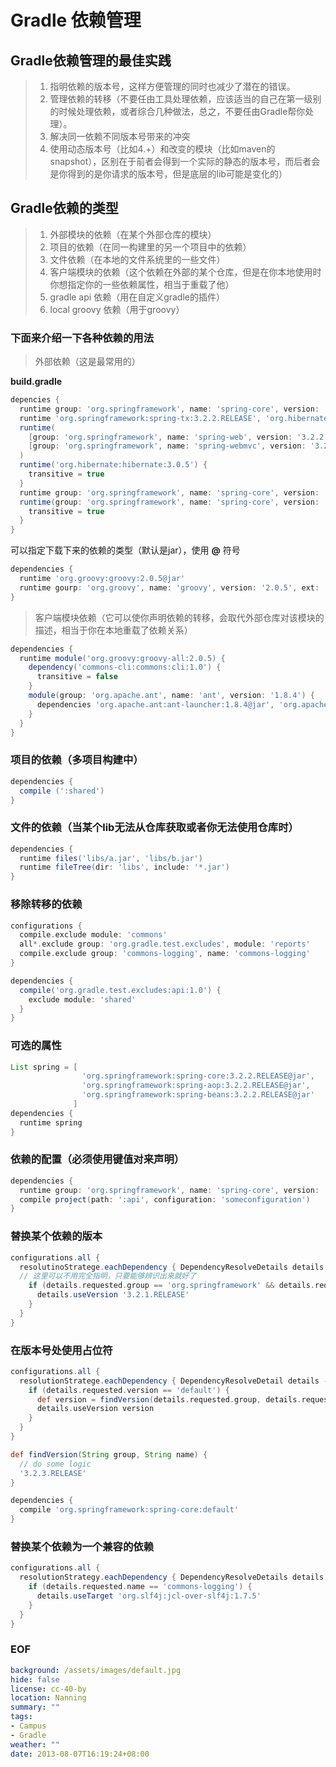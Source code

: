 Gradle 依赖管理
===============

## Gradle依赖管理的最佳实践

> 1. 指明依赖的版本号，这样方便管理的同时也减少了潜在的错误。
> 2. 管理依赖的转移（不要任由工具处理依赖，应该适当的自己在第一级别的时候处理依赖，或者综合几种做法，总之，不要任由Gradle帮你处理）。
> 3. 解决同一依赖不同版本号带来的冲突
> 4. 使用动态版本号（比如4.+）和改变的模块（比如maven的snapshot），区别在于前者会得到一个实际的静态的版本号，而后者会是你得到的是你请求的版本号，但是底层的lib可能是变化的）

## Gradle依赖的类型
> 1. 外部模块的依赖（在某个外部仓库的模块）
> 2. 项目的依赖（在同一构建里的另一个项目中的依赖）
> 3. 文件依赖（在本地的文件系统里的一些文件）
> 4. 客户端模块的依赖（这个依赖在外部的某个仓库，但是在你本地使用时你想指定你的一些依赖属性，相当于重载了他）
> 5. gradle api 依赖（用在自定义gradle的插件）
> 6. local groovy 依赖（用于groovy）

### 下面来介绍一下各种依赖的用法
> 外部依赖（这是最常用的）

**build.gradle**
```groovy
depencies {
  runtime group: 'org.springframework', name: 'spring-core', version: '3.2.2.RELEASE'
  runtime 'org.springframework:spring-tx:3.2.2.RELEASE', 'org.hibernate:hibernate-core:4.2.0.Final'
  runtime(
    [group: 'org.springframework', name: 'spring-web', version: '3.2.2.RELEASE'],
    [group: 'org.springframework', name: 'spring-webmvc', version: '3.2.2.RELEASE']
  )
  runtime('org.hibernate:hibernate:3.0.5') {
    transitive = true
  }
  runtime group: 'org.springframework', name: 'spring-core', version: '3.2.2.RELEASE', transitive: true
  runtime(group: 'org.springframework', name: 'spring-core', version: '3.2.2.RELEASE') {
    transitive = true
  }
}
```
可以指定下载下来的依赖的类型（默认是jar），使用 **@** 符号
```groovy
dependencies {
  runtime 'org.groovy:groovy:2.0.5@jar'
  runtime gourp: 'org.groovy', name: 'groovy', version: '2.0.5', ext: 'jar'
}
```

> 客户端模块依赖（它可以使你声明依赖的转移，会取代外部仓库对该模块的描述，相当于你在本地重载了依赖关系）

```groovy
dependencies {
  runtime module('org.groovy:groovy-all:2.0.5) {
    dependency('commons-cli:commons:cli:1.0') {
      transitive = false
    }
    module(group: 'org.apache.ant', name: 'ant', version: '1.8.4') {
      dependencies 'org.apache.ant:ant-launcher:1.8.4@jar', 'org.apache.ant:ant-junit:1.8.4'
    }
  }
}
```
### 项目的依赖（多项目构建中）
```groovy
dependencies {
  compile (':shared')
}
```
### 文件的依赖（当某个lib无法从仓库获取或者你无法使用仓库时）
```groovy
dependencies {
  runtime files('libs/a.jar', 'libs/b.jar')
  runtime fileTree(dir: 'libs', include: '*.jar')
}
```

### 移除转移的依赖
```groovy
configurations {
  compile.exclude module: 'commons'
  all*.exclude group: 'org.gradle.test.excludes', module: 'reports'
  compile.exclude group: 'commons-logging', name: 'commons-logging'
}

dependencies {
  compile('org.gradle.test.excludes:api:1.0') {
    exclude module: 'shared'
  }
}
```

### 可选的属性
```groovy
List spring = [
                'org.springframework:spring-core:3.2.2.RELEASE@jar',
                'org.springframework:spring-aop:3.2.2.RELEASE@jar',
                'org.springframework:spring-beans:3.2.2.RELEASE@jar'
              ]
dependencies {
  runtime spring
}
```

### 依赖的配置（必须使用键值对来声明）
```groovy
dependencies {
  runtime group: 'org.springframework', name: 'spring-core', version: '3.2.2.RELEASE', ext: 'jar', configuration: 'someconfiguration'
  compile project(path: ':api', configuration: 'someconfiguration')
}
```

### 替换某个依赖的版本
```groovy
configurations.all {
  resolutinoStratege.eachDependency { DependencyResolveDetails details ->
  // 这里可以不用完全指明，只要能够辨识出来就好了
    if (details.requested.group == 'org.springframework' && details.requested.name == 'spring-core' && details.requested.version == '3.2.2.RELEASE') {
      details.useVersion '3.2.1.RELEASE'
    }
  }
}
```

### 在版本号处使用占位符
```groovy
configurations.all {
  resolutionStratege.eachDependency { DependencyResolveDetail details ->
    if (details.requested.version == 'default') {
      def version = findVersion(details.requested.group, details.requested.name)
      details.useVersion version
    }
  }
}

def findVersion(String group, String name) {
  // do some logic
  '3.2.3.RELEASE'
}

dependencies {
  compile 'org.springframework:spring-core:default'
}
```

### 替换某个依赖为一个兼容的依赖

```groovy
configurations.all {
  resolutionStrategy.eachDependency { DependencyResolveDetails details ->
    if (details.requested.name == 'commons-logging') {
      details.useTarget 'org.slf4j:jcl-over-slf4j:1.7.5'
    }
  }
}
```

### EOF
```yaml
background: /assets/images/default.jpg
hide: false
license: cc-40-by
location: Nanning
summary: ""
tags:
- Campus
- Gradle
weather: ""
date: 2013-08-07T16:19:24+08:00
```
